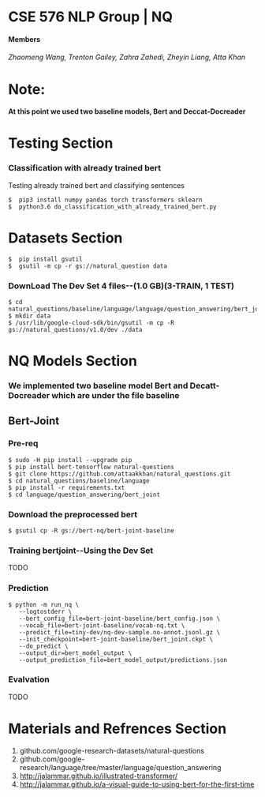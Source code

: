 
# CSE 576 NLP Group | NQ

#### Members
###### Zhaomeng Wang, Trenton Gailey, Zahra Zahedi, Zheyin Liang, Atta Khan


# Note:
#### At this point we used two baseline models, Bert and Deccat-Docreader


# Testing Section


### Classification with already trained bert

Testing already trained bert and classifying sentences

```
$  pip3 install numpy pandas torch transformers sklearn
$  python3.6 do_classification_with_already_trained_bert.py
```



# Datasets Section

```
$  pip install gsutil
$  gsutil -m cp -r gs://natural_question data

```
### DownLoad The Dev Set 4 files--(1.0 GB)(3-TRAIN, 1 TEST)
```
$ cd natural_questions/baseline/language/language/question_answering/bert_joint
$ mkdir data
$ /usr/lib/google-cloud-sdk/bin/gsutil -m cp -R gs://natural_questions/v1.0/dev ./data
```




# NQ Models Section 
### We implemented two baseline model Bert and Decatt-Docreader which are under the file baseline
## Bert-Joint

### Pre-req
```
$ sudo -H pip install --upgrade pip
$ pip install bert-tensorflow natural-questions
$ git clone https://github.com/attaakkhan/natural_questions.git
$ cd natural_questions/baseline/language
$ pip install -r requirements.txt
$ cd language/question_answering/bert_joint
```



### Download the preprocessed bert

```
$ gsutil cp -R gs://bert-nq/bert-joint-baseline
```


### Training bertjoint--Using the Dev Set
TODO


### Prediction
```
$ python -m run_nq \
   --logtostderr \
   --bert_config_file=bert-joint-baseline/bert_config.json \
   --vocab_file=bert-joint-baseline/vocab-nq.txt \
   --predict_file=tiny-dev/nq-dev-sample.no-annot.jsonl.gz \
   --init_checkpoint=bert-joint-baseline/bert_joint.ckpt \
   --do_predict \
   --output_dir=bert_model_output \
   --output_prediction_file=bert_model_output/predictions.json
  ```
### Evalvation
TODO
 
   
   
   
   
# Materials and Refrences Section
1) github.com/google-research-datasets/natural-questions
2) github.com/google-research/language/tree/master/language/question_answering
3) http://jalammar.github.io/illustrated-transformer/
4) http://jalammar.github.io/a-visual-guide-to-using-bert-for-the-first-time


